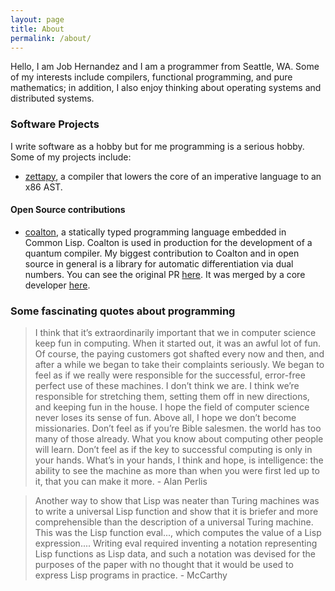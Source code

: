 ```yaml
---
layout: page
title: About
permalink: /about/
---
```


Hello, I am Job Hernandez and I am a programmer from Seattle, WA. Some of my interests include compilers, functional programming, and pure mathematics; in addition, I also enjoy thinking about operating systems and distributed systems.

### Software Projects
I write software as a hobby but for me programming is a serious hobby. Some of my projects include:

- [zettapy](https://github.com/jobhdez/zettapy), a compiler that lowers the core of an imperative language to an x86 AST.

#### Open Source contributions
- [coalton](https://github.com/coalton-lang/coalton), a statically typed programming language embedded in Common Lisp. Coalton is used in production for the development of a quantum compiler. My biggest contribution to Coalton and in open source in general is a library for automatic differentiation via dual numbers. You can see the original PR [here](https://github.com/coalton-lang/coalton/pull/890). It was merged by a core developer [here](https://github.com/coalton-lang/coalton/pull/926).

### Some fascinating quotes about programming

> I think that it’s extraordinarily important that we in computer science keep fun in computing. When it started out, it was an awful lot of fun. Of course, the paying customers got shafted every now and then, and after a while we began to take their complaints seriously. We began to feel as if we really were responsible for the successful, error-free perfect use of these machines. I don’t think we are. I think we’re responsible for stretching them, setting them off in new directions, and keeping fun in the house. I hope the field of computer science never loses its sense of fun. Above all, I hope we don’t become missionaries. Don’t feel as if you’re Bible salesmen. the world has too many of those already. What you know about computing other people will learn. Don’t feel as if the key to successful computing is only in your hands. What’s in your hands, I think and hope, is intelligence: the ability to see the machine as more than when you were first led up to it, that you can make it more. - Alan Perlis

>  Another way to show that Lisp was neater than Turing machines was to write a universal Lisp function and show that it is briefer and more comprehensible than the description of a universal Turing machine. This was the Lisp function eval..., which computes the value of a Lisp expression.... Writing eval required inventing a notation representing Lisp functions as Lisp data, and such a notation was devised for the purposes of the paper with no thought that it would be used to express Lisp programs in practice. - McCarthy

